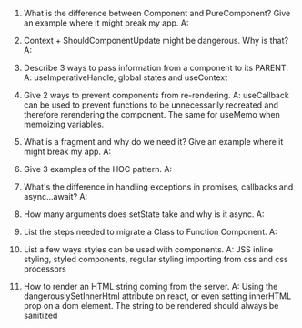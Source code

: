 1. What is the difference between Component and PureComponent?
   Give an example where it might break my app.
   A:

2. Context + ShouldComponentUpdate might be dangerous. Why is
   that?
   A:

3. Describe 3 ways to pass information from a component to its
   PARENT.
   A: useImperativeHandle, global states and useContext

4. Give 2 ways to prevent components from re-rendering.
   A: useCallback can be used to prevent functions to be unnecessarily recreated and therefore rerendering the component.
   The same for useMemo when memoizing variables.

5. What is a fragment and why do we need it? Give an example where it
   might break my app.
   A:

6. Give 3 examples of the HOC pattern.
   A:

7. What's the difference in handling exceptions in promises,
   callbacks and async...await?
   A:

8. How many arguments does setState take and why is it async.
   A:

9. List the steps needed to migrate a Class to Function
   Component.
   A:

10. List a few ways styles can be used with components.
    A: JSS inline styling, styled components, regular styling importing from css and css processors

11. How to render an HTML string coming from the server.
    A: Using the dangerouslySetInnerHtml attribute on react, or even setting innerHTML prop on a dom element.
    The string to be rendered should always be sanitized
